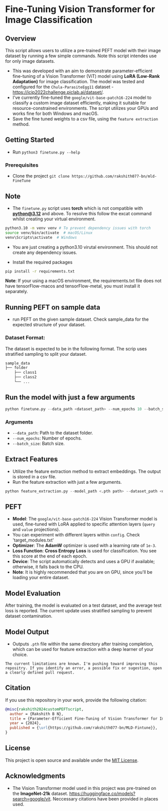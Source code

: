 # Fine-Tuning Vision Transformer for Image Classification

## Overview
This script allows users to utilize a pre-trained PEFT model with their image dataset by running a few simple commands. Note this script intendes use for only image datasets.  
- This was developed with an aim to demonstrate parameter-efficient fine-tuning of a Vision Transformer (ViT) model using **LoRA (Low-Rank Adaptation)** for image classification. The model was tested and configured for the `Chula-ParasiteEgg11` dataset - https://icip2022challenge.piclab.ai/dataset/.
- I've currently fine-tuned the `google/vit-base-patch16-224` model to classify a custom image dataset efficiently, making it suitable for resource-constrained environments. The script utilizes your GPUs and works fine for both Windows and macOS.
- Save the fine tuned weights to a csv file, using the `feature extraction` method.  
 

## Getting Started
- Run `python3 finetune.py --help`

### Prerequisites
- Clone the project `git clone https://github.com/rakshith077-bn/mld-FineTune`

## Note
- The `finetune.py` script uses **torch** which is not compatible with **python@3.12** and above. To resolve this follow the excat command whilst creating your virtual environment.
```sh
python3.10 -m venv venv # To prevent dependency issues with torch
source venv/bin/activate  # macOS/Linux
venv\Scripts\activate  # Windows
```
- You are just creating a python3.10 virutal environment. This should not create any dependency issues.

- Install the required packages
```sh
pip install -r requirements.txt
```
**Note**: If your using a macOS environment, the requirements.txt file does not have tensorFlow-macos and tensorFlow-metal, you must install it separately.

## Running PEFT on sample data
- run PEFT on the given sample dataset. Check sample_data for the expected structure of your dataset.

### Dataset Format: 
The dataset is expected to be in the following format. The scrip uses stratified sampling to split your dataset.

```python
sample_data
├── folder 
    ├── class1
    ├── class2
    └── ...
```


## Run the model with just a few arguments
```python
python finetune.py --data_path <dataset_path> --num_epochs 10 --batch_size 16
```

### Arguments
- `--data_path`: Path to the dataset folder.
- `--num_epochs`: Number of epochs.
- `--batch_size`: Batch size.

## Extract Features
- Utilize the feature extraction method to extract embeddings. The output is stored in a csv file. 
- Run the feature extraction with just a few arguments. 
```python
python feature_extraction.py --model_path <.pth path> --dataset_path <dataset_path>
```

## PEFT
- **Model**: The `google/vit-base-patch16-224` Vision Transformer model is used, fine-tuned with LoRA applied to specific attention layers (`query` and `value` projections).
- You can experiment with different layers within `config`. Check 'target_modules.txt'
- **Optimizer**: The **AdamW** optimizer is used with a learning rate of `1e-3`. 
- **Loss Function**: **Cross Entropy Loss** is used for classification. You see this score at the end of each epoch.
- **Device**: The script automatically detects and uses a GPU if available; otherwise, it falls back to the CPU.
- **Note**: It is highly recommended that you are on GPU, since you'll be loading your entire dataset. 

## Model Evaluation
After training, the model is evaluated on a test dataset, and the average test loss is reported. The current update uses stratified sampling to prevent dataset contamination.

## Model Output
- Outputs `.pth` file within the same directory after training completion, which can be used for feature extraction with a deep learner of your choice.

```
The current limitations are known. I'm pushing toward improving this repositry. If you identify an error, a possible fix or sugestion, open a clearly defined pull request. 
```

## Citation
If you use this repository in your work, provide the following citation:

```bibtex
@misc{rakshith2024customPEFTscript,
  author = {Rakshith B N},
  title = {Parameter-Efficient Fine-Tuning of Vision Transformer for Image Classification },
  year = {2024},
  published = {\url{https://github.com/rakshith077-bn/MLD-Fintune}},
}
```

## License
This project is open source and available under the [MIT License](LICENSE).

## Acknowledgments
- The Vision Transformer model used in this project was pre-trained on the **ImageNet-21k** dataset. https://huggingface.co/models?search=google/vit. Neccessary citations have been provided in places used. 
